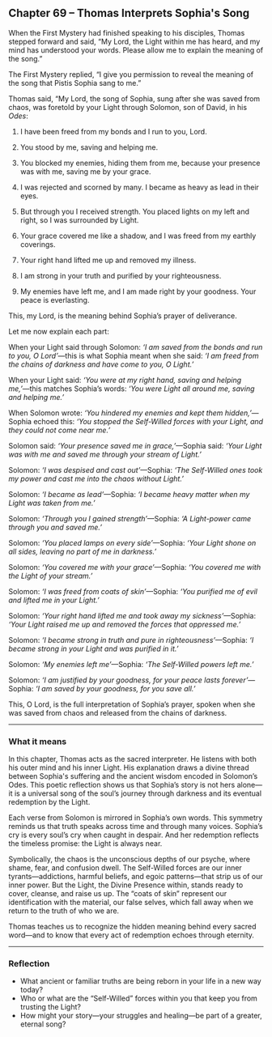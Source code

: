 ## Chapter 69 – Thomas Interprets Sophia's Song

When the First Mystery had finished speaking to his disciples, Thomas stepped forward and said, “My Lord, the Light within me has heard, and my mind has understood your words. Please allow me to explain the meaning of the song.”

The First Mystery replied, “I give you permission to reveal the meaning of the song that Pistis Sophia sang to me.”

Thomas said, “My Lord, the song of Sophia, sung after she was saved from chaos, was foretold by your Light through Solomon, son of David, in his *Odes*:

1. I have been freed from my bonds and I run to you, Lord.

2. You stood by me, saving and helping me.

3. You blocked my enemies, hiding them from me, because your presence was with me, saving me by your grace.

4. I was rejected and scorned by many. I became as heavy as lead in their eyes.

5. But through you I received strength. You placed lights on my left and right, so I was surrounded by Light.

6. Your grace covered me like a shadow, and I was freed from my earthly coverings.

7. Your right hand lifted me up and removed my illness.

8. I am strong in your truth and purified by your righteousness.

9. My enemies have left me, and I am made right by your goodness. Your peace is everlasting.

This, my Lord, is the meaning behind Sophia’s prayer of deliverance.

Let me now explain each part:

When your Light said through Solomon: *‘I am saved from the bonds and run to you, O Lord’*—this is what Sophia meant when she said: *‘I am freed from the chains of darkness and have come to you, O Light.’*

When your Light said: *‘You were at my right hand, saving and helping me,’*—this matches Sophia’s words: *‘You were Light all around me, saving and helping me.’*

When Solomon wrote: *‘You hindered my enemies and kept them hidden,’*—Sophia echoed this: *‘You stopped the Self-Willed forces with your Light, and they could not come near me.’*

Solomon said: *‘Your presence saved me in grace,’*—Sophia said: *‘Your Light was with me and saved me through your stream of Light.’*

Solomon: *‘I was despised and cast out’*—Sophia: *‘The Self-Willed ones took my power and cast me into the chaos without Light.’*

Solomon: *‘I became as lead’*—Sophia: *‘I became heavy matter when my Light was taken from me.’*

Solomon: *‘Through you I gained strength’*—Sophia: *‘A Light-power came through you and saved me.’*

Solomon: *‘You placed lamps on every side’*—Sophia: *‘Your Light shone on all sides, leaving no part of me in darkness.’*

Solomon: *‘You covered me with your grace’*—Sophia: *‘You covered me with the Light of your stream.’*

Solomon: *‘I was freed from coats of skin’*—Sophia: *‘You purified me of evil and lifted me in your Light.’*

Solomon: *‘Your right hand lifted me and took away my sickness’*—Sophia: *‘Your Light raised me up and removed the forces that oppressed me.’*

Solomon: *‘I became strong in truth and pure in righteousness’*—Sophia: *‘I became strong in your Light and was purified in it.’*

Solomon: *‘My enemies left me’*—Sophia: *‘The Self-Willed powers left me.’*

Solomon: *‘I am justified by your goodness, for your peace lasts forever’*—Sophia: *‘I am saved by your goodness, for you save all.’*

This, O Lord, is the full interpretation of Sophia’s prayer, spoken when she was saved from chaos and released from the chains of darkness.

---

### What it means

In this chapter, Thomas acts as the sacred interpreter. He listens with both his outer mind and his inner Light. His explanation draws a divine thread between Sophia's suffering and the ancient wisdom encoded in Solomon’s Odes. This poetic reflection shows us that Sophia’s story is not hers alone—it is a universal song of the soul’s journey through darkness and its eventual redemption by the Light.

Each verse from Solomon is mirrored in Sophia’s own words. This symmetry reminds us that truth speaks across time and through many voices. Sophia’s cry is every soul’s cry when caught in despair. And her redemption reflects the timeless promise: the Light is always near.

Symbolically, the chaos is the unconscious depths of our psyche, where shame, fear, and confusion dwell. The Self-Willed forces are our inner tyrants—addictions, harmful beliefs, and egoic patterns—that strip us of our inner power. But the Light, the Divine Presence within, stands ready to cover, cleanse, and raise us up. The “coats of skin” represent our identification with the material, our false selves, which fall away when we return to the truth of who we are.

Thomas teaches us to recognize the hidden meaning behind every sacred word—and to know that every act of redemption echoes through eternity.

---

### Reflection

* What ancient or familiar truths are being reborn in your life in a new way today?
* Who or what are the “Self-Willed” forces within you that keep you from trusting the Light?
* How might your story—your struggles and healing—be part of a greater, eternal song?
